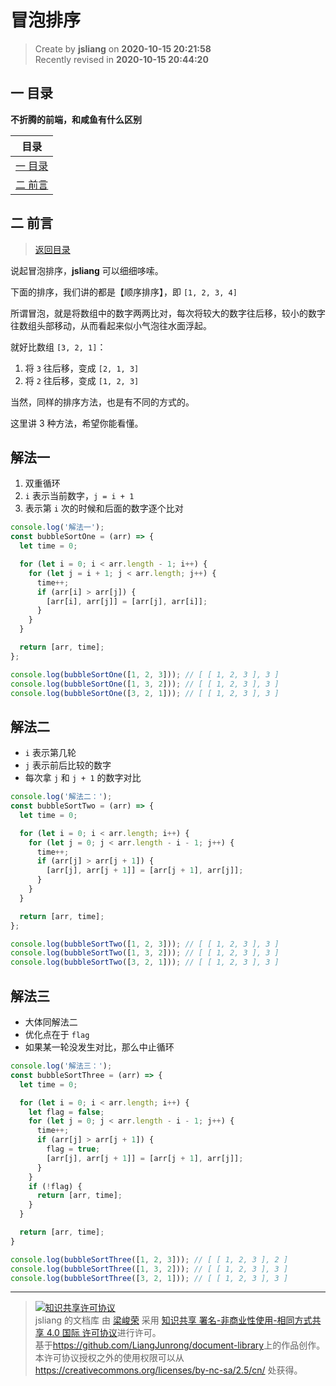 冒泡排序
===

> Create by **jsliang** on **2020-10-15 20:21:58**  
> Recently revised in **2020-10-15 20:44:20**

<!-- 目录开始 -->
## <a name="chapter-one" id="chapter-one"></a>一 目录

**不折腾的前端，和咸鱼有什么区别**

| 目录 |
| --- |
| [一 目录](#chapter-one) |
| <a name="catalog-chapter-two" id="catalog-chapter-two"></a>[二 前言](#chapter-two) |
<!-- 目录结束 -->

## <a name="chapter-two" id="chapter-two"></a>二 前言

> [返回目录](#chapter-one)

说起冒泡排序，**jsliang** 可以细细哆嗦。

下面的排序，我们讲的都是【顺序排序】，即 `[1, 2, 3, 4]`

所谓冒泡，就是将数组中的数字两两比对，每次将较大的数字往后移，较小的数字往数组头部移动，从而看起来似小气泡往水面浮起。

就好比数组 `[3, 2, 1]`：

1. 将 `3` 往后移，变成 `[2, 1, 3]`
2. 将 `2` 往后移，变成 `[1, 2, 3]`

当然，同样的排序方法，也是有不同的方式的。

这里讲 3 种方法，希望你能看懂。

## 解法一

1. 双重循环
2. `i` 表示当前数字，`j = i + 1`
3. 表示第 `i` 次的时候和后面的数字逐个比对

```js
console.log('解法一');
const bubbleSortOne = (arr) => {
  let time = 0;

  for (let i = 0; i < arr.length - 1; i++) {
    for (let j = i + 1; j < arr.length; j++) {
      time++;
      if (arr[i] > arr[j]) {
        [arr[i], arr[j]] = [arr[j], arr[i]];
      }
    }
  }

  return [arr, time];
};

console.log(bubbleSortOne([1, 2, 3])); // [ [ 1, 2, 3 ], 3 ]
console.log(bubbleSortOne([1, 3, 2])); // [ [ 1, 2, 3 ], 3 ]
console.log(bubbleSortOne([3, 2, 1])); // [ [ 1, 2, 3 ], 3 ]
```

## 解法二

* `i` 表示第几轮
* `j` 表示前后比较的数字
* 每次拿 `j` 和 `j + 1` 的数字对比

```js
console.log('解法二：');
const bubbleSortTwo = (arr) => {
  let time = 0;

  for (let i = 0; i < arr.length; i++) {
    for (let j = 0; j < arr.length - i - 1; j++) {
      time++;
      if (arr[j] > arr[j + 1]) {
        [arr[j], arr[j + 1]] = [arr[j + 1], arr[j]];
      }
    }
  }

  return [arr, time];
};

console.log(bubbleSortTwo([1, 2, 3])); // [ [ 1, 2, 3 ], 3 ]
console.log(bubbleSortTwo([1, 3, 2])); // [ [ 1, 2, 3 ], 3 ]
console.log(bubbleSortTwo([3, 2, 1])); // [ [ 1, 2, 3 ], 3 ]
```

## 解法三

* 大体同解法二
* 优化点在于 `flag`
* 如果某一轮没发生对比，那么中止循环

```js
console.log('解法三：');
const bubbleSortThree = (arr) => {
  let time = 0;

  for (let i = 0; i < arr.length; i++) {
    let flag = false;
    for (let j = 0; j < arr.length - i - 1; j++) {
      time++;
      if (arr[j] > arr[j + 1]) {
        flag = true;
        [arr[j], arr[j + 1]] = [arr[j + 1], arr[j]];
      }
    }
    if (!flag) {
      return [arr, time];
    }
  }

  return [arr, time];
}

console.log(bubbleSortThree([1, 2, 3])); // [ [ 1, 2, 3 ], 2 ]
console.log(bubbleSortThree([1, 3, 2])); // [ [ 1, 2, 3 ], 3 ]
console.log(bubbleSortThree([3, 2, 1])); // [ [ 1, 2, 3 ], 3 ]
```

---

> <a rel="license" href="http://creativecommons.org/licenses/by-nc-sa/4.0/"><img alt="知识共享许可协议" style="border-width:0" src="https://i.creativecommons.org/l/by-nc-sa/4.0/88x31.png" /></a><br /><span xmlns:dct="http://purl.org/dc/terms/" property="dct:title">jsliang 的文档库</span> 由 <a xmlns:cc="http://creativecommons.org/ns#" href="https://github.com/LiangJunrong/document-library" property="cc:attributionName" rel="cc:attributionURL">梁峻荣</a> 采用 <a rel="license" href="http://creativecommons.org/licenses/by-nc-sa/4.0/">知识共享 署名-非商业性使用-相同方式共享 4.0 国际 许可协议</a>进行许可。<br />基于<a xmlns:dct="http://purl.org/dc/terms/" href="https://github.com/LiangJunrong/document-library" rel="dct:source">https://github.com/LiangJunrong/document-library</a>上的作品创作。<br />本许可协议授权之外的使用权限可以从 <a xmlns:cc="http://creativecommons.org/ns#" href="https://creativecommons.org/licenses/by-nc-sa/2.5/cn/" rel="cc:morePermissions">https://creativecommons.org/licenses/by-nc-sa/2.5/cn/</a> 处获得。
